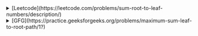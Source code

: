 

<details>
  <summary>[Leetcode](https://leetcode.com/problems/sum-root-to-leaf-numbers/description/)</summary>

## Expected Output
See description

## Approach
```
class Solution {

    private int sumNumbers(TreeNode root, int sum) {
        if( root == null ) {
            return 0;
        }

        sum = sum * 10 + root.val;

        if( root.left == null && root.right == null ) {
            return sum;
        }

        int left = sumNumbers(root.left, sum);
        int right = sumNumbers(root.right, sum);

        return left + right;
    }
    public int sumNumbers(TreeNode root) {
        if( root == null ) {
            return 0;
        }

        return sumNumbers(root, 0);
    }
}
```
</details>

<details>
  <summary>[GFG](https://practice.geeksforgeeks.org/problems/maximum-sum-leaf-to-root-path/1?)</summary>

## Expected Output
See description

## Approach
```

```
</details>